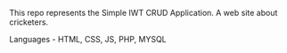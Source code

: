 This repo represents the Simple IWT CRUD Application.
A web site about cricketers.

Languages - HTML, CSS, JS, PHP, MYSQL
